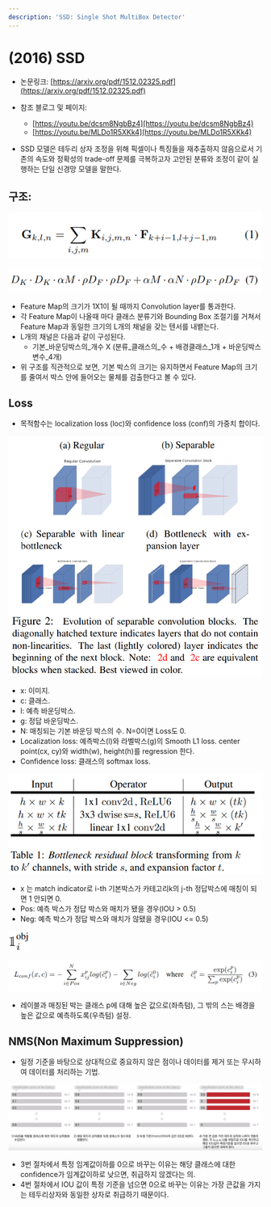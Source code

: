 ```yaml
---
description: 'SSD: Single Shot MultiBox Detector'
---
```


# \(2016\) SSD

* 논문링크: [https://arxiv.org/pdf/1512.02325.pdf](https://arxiv.org/pdf/1512.02325.pdf)
* 참조 블로그 및 페이지:
  * [https://youtu.be/dcsm8NgbBz4](https://youtu.be/dcsm8NgbBz4)
  * [https://youtu.be/MLDo1R5XKk4](https://youtu.be/MLDo1R5XKk4)



* SSD 모델은 테두리 상자 조정을 위해 픽셀이나 특징들을 재추출하지 않음으로서 기존의 속도와 정확성의 trade-off 문제를 극복하고자 고안된 분류와 조정이 같이 실행하는 단일 신경망 모델을 말한다.

## 구조:

![](.gitbook/assets/image%20%2829%29.png)

![ ](.gitbook/assets/image%20%2822%29.png)

* Feature Map의 크기가 1X1이 될 때까지 Convolution layer를 통과한다. 
* 각 Feature Map이 나올때 마다 클래스 분류기와 Bounding Box 조절기를 거쳐서 Feature Map과 동일한 크기의 L개의 채널을 갖는 텐서를 내뱉는다. 
* L개의 채널은 다음과 같이 구성된다.
  * 기본\_바운딩박스의\_개수 X \(분류\_클래스의\_수 + 배경클래스\_1개 + 바운딩박스변수\_4개\)
* 위 구조를 직관적으로 보면, 기본 박스의 크기는 유지하면서  Feature Map의 크기를 줄여서 박스 안에 들어오는 물체를 검출한다고 볼 수 있다.

## Loss

* 목적함수는 localization loss \(loc\)와 confidence loss \(conf\)의 가중치 합이다.

![Objective Function](.gitbook/assets/image%20%2832%29.png)

* x: 이미지.
* c: 클래스.
* l: 예측 바운딩박스.
* g: 정답 바운딩박스.
* N: 매칭되는 기본 바운딩 박스의 수. N=0이면 Loss도 0.
* Localization loss: 예측박스\(l\)와 라벨박스\(g\)의 Smooth L1 loss. center point\(cx, cy\)와 width\(w\), height\(h\)를 regression 한다.
* Confidence loss: 클래스의 softmax loss.

![Localization loss](.gitbook/assets/image%20%2821%29.png)

* x 는 match indicator로 i-th 기본박스가 카테고리k의 j-th 정답박스에 매칭이 되면 1 안되면 0.
* Pos: 예측 박스가 정답 박스와 매치가 됐을 경우\(IOU &gt; 0.5\)
* Neg: 예측 박스가 정답 박스와 매치가 않됐을 경우\(IOU &lt;= 0.5\)

![Smooth L1 loss](.gitbook/assets/image%20%2826%29.png)

![Confidence loss](.gitbook/assets/image.png)

* 레이블과 매칭된 박는 클래스 p에 대해 높은 값으로\(좌측텀\), 그 밖의 스는 배경을 높은 값으로 예측하도록\(우측텀\) 설정.

## NMS\(Non Maximum Suppression\)

* 일정 기준을 바탕으로 상대적으로 중요하지 않은 점이나 데이터를 제거 또는 무시하여 데이터를 처리하는 기법.

![](.gitbook/assets/image%20%282%29.png)

* 3번 절차에서 특정 임계값이하를 0으로 바꾸는 이유는 해당 클래스에 대한 confidence가 임계값이하로 낮으면, 취급하지 않겠다는 의.
* 4번 절차에서 IOU 값이 특정 기준을 넘으면 0으로 바꾸는 이유는 가장 큰값을 가지는 테두리상자와 동일한 상자로 취급하기 때문이다.



